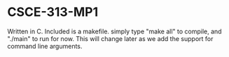 # CSCE-313-MP1
Written in C. Included is a makefile. simply type "make all" to compile, and "./main" to run for now. This will change later as we add the support for command line arguments.
